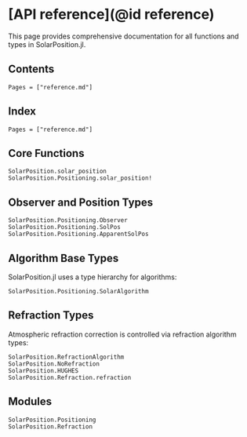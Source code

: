 # [API reference](@id reference)

This page provides comprehensive documentation for all functions and types in SolarPosition.jl.

## Contents

```@contents
Pages = ["reference.md"]
```

## Index

```@index
Pages = ["reference.md"]
```

## Core Functions

```@docs
SolarPosition.solar_position
SolarPosition.Positioning.solar_position!
```

## Observer and Position Types

```@docs
SolarPosition.Positioning.Observer
SolarPosition.Positioning.SolPos
SolarPosition.Positioning.ApparentSolPos
```

## Algorithm Base Types

SolarPosition.jl uses a type hierarchy for algorithms:

```@docs
SolarPosition.Positioning.SolarAlgorithm
```

## Refraction Types

Atmospheric refraction correction is controlled via refraction algorithm types:

```@docs
SolarPosition.RefractionAlgorithm
SolarPosition.NoRefraction
SolarPosition.HUGHES
SolarPosition.Refraction.refraction
```

## Modules

```@docs
SolarPosition.Positioning
SolarPosition.Refraction
```
